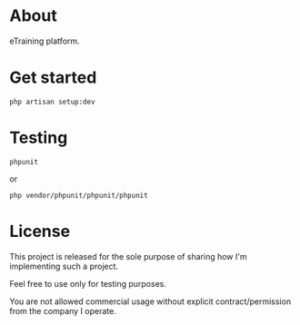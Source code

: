 # About

eTraining platform.

# Get started

`php artisan setup:dev`

# Testing

`phpunit`

or

`php vendor/phpunit/phpunit/phpunit`

# License

This project is released for the sole purpose of sharing how I'm implementing such a project.

Feel free to use only for testing purposes.

You are not allowed commercial usage without explicit contract/permission from the company I operate.
